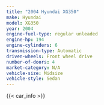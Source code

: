 ```yaml
---
title: "2004 Hyundai XG350"
make: Hyundai
model: XG350
year: 2004
engine-fuel-type: regular unleaded
engine-hp: 194
engine-cylinders: 6
transmission-type: Automatic
driven-wheels: Front wheel drive
number-of-doors: 4
market-category: N/A
vehicle-size: Midsize
vehicle-style: Sedan
---
```


{{< car_info >}}
